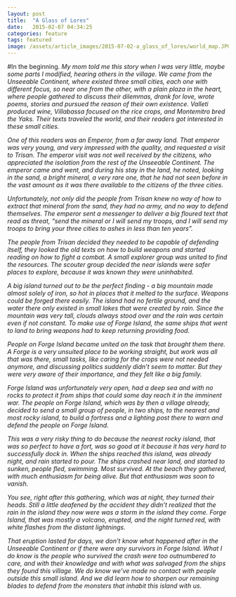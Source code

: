 ```yaml
---
layout: post
title:  "A Glass of Lores"
date:   2015-02-07 04:34:25
categories: feature
tags: featured
image: /assets/article_images/2015-07-02-a_glass_of_lores/world_map.JPG
---
```

#In the beginning.
<i>My mom told me this story when I was very little, maybe some parts I modified, hearing others in the village. We came from the Unseeable Continent, where existed three small cities, each one with different focus, so near one from the other, with a plain plaza in the heart, where people gathered to discuss their dilemmas, drank for love, wrote poems, stories and pursued the reason of their own existence. Valleti produced wine, Villabassa focused on the rice crops, and  Montemitro bred the Yaks. Their texts traveled the world, and their readers got interested in these small cities.</i>

<i>One of this readers was an Emperor, from a far away land. That emperor was very young, and very impressed with the quality, and requested a visit to Trisan. The emperor visit was not well received by the citizens, who appreciated the isolation from the rest of the Unseeable Continent. The emperor came and went, and during his stay in the land, he noted, looking in the sand, a bright mineral, a very rare one, that he had not seen before in the vast amount as it was there available to the citizens of the three cities.</i>

<i>Unfortunately, not only did the people from Trisan knew no way of how to extract that mineral from the sand, they had no army, and no way to defend themselves. The emperor sent a messenger to deliver a big floured text that read as threat, “send the mineral or I will send my troops, and I will send my troops to bring your three cities to ashes in less than ten years”.</i>

<i>The people from Trisan decided they needed to be capable of defending itself, they looked the old texts on how to build weapons and started reading on how to fight a combat. A small explorer group was united to find the resources. The scouter group decided the near islands were safer places to explore, because it was known they were uninhabited.

<i>A big island turned out to be the perfect finding - a big mountain made almost solely of iron, so hot in places that it melted to the surface. Weapons could be forged there easily. The island had no fertile ground, and the water there only existed in small lakes that were created by rain. Since the mountain was very tall, clouds always stood over and the rain was certain even if not constant. To make use of Forge Island, the same ships that went to land to bring weapons had to keep returning providing food.</i>

<i>People on Forge Island became united on the task that brought them there. A Forge is a very unsuited place to be working straight, but work was all that was there, small tasks, like caring for the crops were not needed anymore, and discussing politics suddenly didn’t seem to matter. But they were very aware of their importance, and they felt like a big family.</i>

<i>Forge Island was unfortunately very open, had a deep sea and with no rocks to protect it from ships that could some day reach it in the imminent war. The people on Forge Island, which was by then a village already, decided to send a small group of people, in two ships, to the nearest and most rocky island, to build a fortress and a lighting post there to warn and defend the people on Forge Island.</i>

<i>This was a very risky thing to do because the nearest rocky island, that was so perfect to have a fort, was so good at it because it has very hard to successfully dock in. When the ships reached this island, was already night, and rain started to pour. The ships crashed near land, and started to sunken, people fled, swimming. Most survived. At the beach they gathered, with much enthusiasm for being alive. But that enthusiasm was soon to vanish.</i>

<i>You see, right after this gathering, which was at night, they turned their heads. Still a little deafened by the accident they didn’t realized that the rain in the island they now were was a storm in the island they come. Forge Island, that was mostly a volcano, erupted, and the night turned red, with white flashes from the distant lightnings.</i>

<i>That eruption lasted for days, we don’t know what happened after in the Unseeable Continent or if there were any survivors in Forge Island. What I do know is the people who survived the crash were too outnumbered to care, and with their knowledge and with what was salvaged from the ships they found this village. We do know we’ve made no contact with people outside this small island. And we did learn how to sharpen our remaining blades to defend from the monsters that inhabit this island with us.</i>
